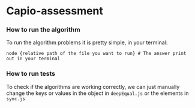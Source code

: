 # Capio-assessment

### How to run the algorithm
To run the algorithm problems it is pretty simple, in your terminal:

```shell
node {relative path of the file you want to run} # The answer print out in your terminal
```

### How to run tests
To check if the algorithms are working correctly, we can just manually change the keys or values in the object in `deepEqual.js` or the elements in `sync.js`